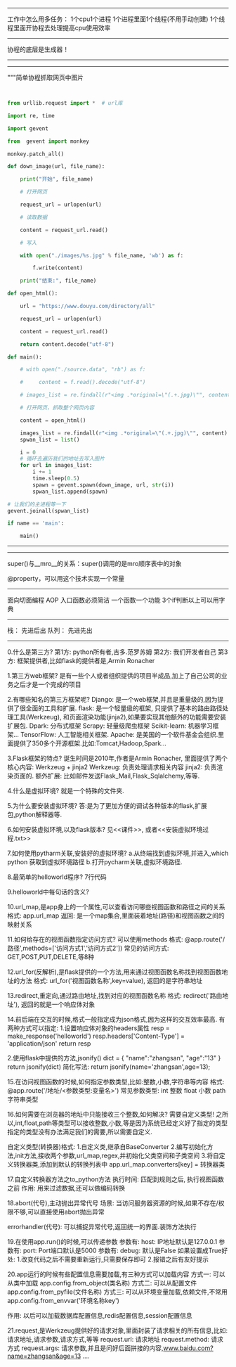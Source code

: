 *************************************************************************************
工作中怎么用多任务：
  1个cpu1个进程
  1个进程里面1个线程(不用手动创建)
  1个线程里面开协程去处理提高cpu使用效率

*************************************************************************************
协程的底层是生成器！
*************************************************************************************

*************************************************************************************



"""简单协程抓取网页中图片

```python


from urllib.request import *  # url库

import re, time

import gevent

from  gevent import monkey

monkey.patch_all()

def down_image(url, file_name):

    print("开始", file_name)

    # 打开网页

    request_url = urlopen(url)

    # 读取数据

    content = request_url.read()

    # 写入

    with open("./images/%s.jpg" % file_name, 'wb') as f:

        f.write(content)

    print("结束:", file_name)

def open_html():

    url = "https://www.douyu.com/directory/all"

    request_url = urlopen(url)

    content = request_url.read()

    return content.decode("utf-8")

def main():

    # with open("./source.data", "rb") as f:

    #     content = f.read().decode("utf-8")

    # images_list = re.findall(r"<img .*original=\"(.+.jpg)\"", content)

    # 打开网页，抓取整个网页内容

    content = open_html()

    images_list = re.findall(r"<img .*original=\"(.+.jpg)\"", content)
    spwan_list = list()

    i = 0
    # 循环去遍历我们的地址去写入图片
    for url in images_list:
        i += 1
        time.sleep(0.5)
        spawn = gevent.spawn(down_image, url, str(i))
        spwan_list.append(spawn)

# 让我们的主进程等一下
gevent.joinall(spwan_list)

if name == 'main':

    main()


```

*************************************************************************************

*************************************************************************************
super()与__mro__的关系：super()调用的是mro顺序表中的对象

@property，可以用这个技术实现一个常量
*************************************************************************************

面向切面编程
AOP
入口函数必须简洁
一个函数一个功能
3个if判断以上可以用字典

------

栈：	先进后出
队列：	先进先出

------




0.什么是第三方?
第1方: python所有者,吉多.范罗苏姆
第2方: 我们开发者自己
第3方: 框架提供者,比如flask的提供者是,Armin Ronacher


1.第三方web框架?
是有一些个人或者组织提供的项目半成品,加上了自己公司的业务之后才是一个完成的项目


2.有哪些知名的第三方框架呢?
Django: 是一个web框架,并且是重量级的,因为提供了很全面的工具和扩展.
flask: 是一个轻量级的框架, 只提供了基本的路由路径处理工具(Werkzeug), 和页面渲染功能(jinja2),如果要实现其他额外的功能需要安装扩展包.
Dpark: 分布式框架
Scrapy: 轻量级爬虫框架
Scikit-learn: 机器学习框架...
TensorFlow: 人工智能相关框架.
Apache: 是美国的一个软件基金会组织.里面提供了350多个开源框架.比如:Tomcat,Hadoop,Spark...


3.Flask框架的特点?
诞生时间是2010年,作者是Armin Ronacher,
里面提供了两个核心内容: Werkzeug + jinja2
Werkzeug: 负责处理请求相关内容
jinja2: 负责渲染页面的.
额外扩展: 比如邮件发送Flask_Mail,Flask_Sqlalchemy,等等.

4.什么是虚拟环境?
就是一个特殊的文件夹.

5.为什么要安装虚拟环境?
答:是为了更加方便的调试各种版本的flask,扩展包,python解释器等.

6.如何安装虚拟环境,以及flask版本?
	见<<课件>>, 或者<<安装虚拟环境过程.txt>>


7.如何使用pytharm关联,安装好的虚拟环境?
  a.从终端找到虚拟环境,并进入,which python 获取到虚拟环境路径
  b.打开pycharm关联,虚拟环境路径.


8.最简单的helloworld程序?
7行代码

9.helloworld中每句话的含义?


10.url_map,是app身上的一个属性,可以查看访问哪些视图函数和路径之间的关系
格式: app.url_map
返回: 是一个map集合,里面装着地址(路径)和视图函数之间的映射关系


11.如何给存在的视图函数指定访问方式? 可以使用methods
格式: @app.route('/路径',methods=['访问方式1','访问方式2'])
常见的访问方式: GET,POST,PUT,DELETE,等8种


12.url_for(反解析),是flask提供的一个方法,用来通过视图函数名称找到视图函数地址的方法
格式: url_for('视图函数名称',key=value), 返回的是字符串地址


13.redirect,重定向,通过路由地址,找到对应的视图函数名称
格式: redirect('路由地址'), 返回的就是一个响应体对象



14.前后端在交互的时候,格式一般指定成为json格式,因为这样的交互效率最高.
有两种方式可以指定:
1.设置响应体对象的headers属性
	resp = make_response('helloworld')
	resp.headers['Content-Type'] = 'application/json'
	return resp

2.使用flask中提供的方法,jsonify()
	dict = {
		"name":"zhangsan",
		"age":"13"
	}
	return jsonify(dict)
	简化写法:
	return jsonify(name='zhangsan',age=13);


15.在访问视图函数的时候,如何指定参数类型,比如:整数,小数,字符串等内容
格式: @app.route('/地址/<参数类型:变量名>')
常见参数类型:
	int		整数
	float	小数
	path	字符串类型


16.如何需要在浏览器的地址中只能接收三个整数,如何解决?
需要自定义类型!
之所以,int,float,path等类型可以接收整数,小数,等是因为系统已经定义好了指定的类型
指定的类型没有办法满足我们的需要,所以需要自定义.

自定义类型(转换器)格式:
1.自定义类,继承自BaseConverter
2.编写初始化方法,init方法,接收两个参数,url_map,regex,并初始化父类空间和子类空间
3.将自定义转换器类,添加到默认的转换列表中
	app.url_map.converters[key] = 转换器类


17.自定义转换器方法之to_python方法
执行时间: 匹配到规则之后, 执行视图函数之前
作用: 用来过滤数据,还可以做编码转换


18.abort(代号),主动抛出异常代号
场景: 当访问服务器资源的时候,如果不存在/权限不够,可以直接使用abort抛出异常

errorhandler(代号): 可以捕捉异常代号,返回统一的界面.装饰方法执行


19.在使用app.run()的时候,可以传递参数
参数有: host: IP地址默认是127.0.0.1
参数有: port: Port端口默认是5000
参数有: debug: 默认是False
	如果设置成True好处:
		1.改变代码之后不需要重新运行,只需要保存即可
		2.报错之后有友好提示

20.app运行的时候有些配置信息需要加载,有三种方式可以加载内容
方式一: 可以从类中加载
app.config.from_object(类名称)
方式二: 可以从配置文件
app.config.from_pyfile(文件名称)
方式三: 可以从环境变量加载,依赖文件,不常用
app.config.from_envvar('环境名称key')

作用: 以后可以加载数据库配置信息,redis配置信息,session配置信息


21.request,是Werkzeug提供好的请求对象,里面封装了请求相关的所有信息,比如:请求地址,请求参数,请求方式,等等
request.url: 请求地址
request.method: 请求方式
request.args: 请求参数,并且是问好后面拼接的内容,www.baidu.com?name=zhangsan&age=13
....



















